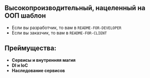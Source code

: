 ## Высокопроизводительный, нацеленный на ООП шаблон

- Если вы разработчик, то вам в `README-FOR-DEVELOPER`
- Если вы заказчик, то вам в `README-FOR-CLIENT`

## Преймущества:
- **Сервисы и внутренняя магия**  
- **DI и IoC**
- **Наследование сервисов**  